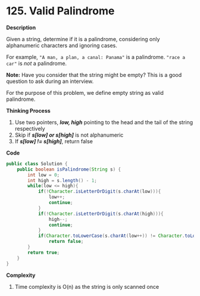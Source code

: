 # 125. Valid Palindrome

**Description**

Given a string, determine if it is a palindrome, considering only alphanumeric characters and ignoring cases.

For example,
`"A man, a plan, a canal: Panama"` is a palindrome.
`"race a car"` is *not* a palindrome.

**Note:**
Have you consider that the string might be empty? This is a good question to ask during an interview.

For the purpose of this problem, we define empty string as valid palindrome.

**Thinking Process**

1. Use two pointers, ***low, high*** pointing to the head and the tail of the string respectively
2. Skip if ***s[low] or s[high]*** is not alphanumeric
3. If ***s[low] != s[high]***, return false

**Code**

```Java
public class Solution {
    public boolean isPalindrome(String s) {
        int low = 0;
        int high = s.length() - 1;
        while(low <= high){
            if(!Character.isLetterOrDigit(s.charAt(low))){
                low++;
                continue;
            }
            if(!Character.isLetterOrDigit(s.charAt(high))){
                high--;
                continue;
            }
            if(Character.toLowerCase(s.charAt(low++)) != Character.toLowerCase(s.charAt(high--)))
                return false;
        }
        return true;
    }
}
```

**Complexity**

1. Time complexity is O(n) as the string is only scanned once